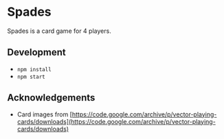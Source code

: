 # Spades

Spades is a card game for 4 players.

## Development

- `npm install`
- `npm start`

## Acknowledgements

- Card images from [https://code.google.com/archive/p/vector-playing-cards/downloads](https://code.google.com/archive/p/vector-playing-cards/downloads)
